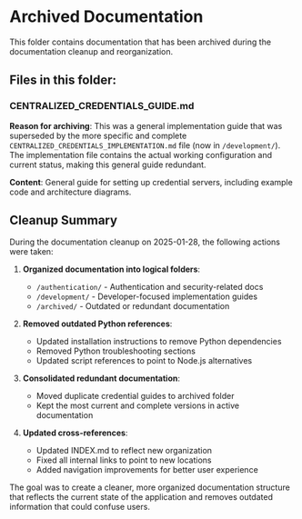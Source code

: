 # Archived Documentation

This folder contains documentation that has been archived during the documentation cleanup and reorganization.

## Files in this folder:

### CENTRALIZED_CREDENTIALS_GUIDE.md
**Reason for archiving**: This was a general implementation guide that was superseded by the more specific and complete `CENTRALIZED_CREDENTIALS_IMPLEMENTATION.md` file (now in `/development/`). The implementation file contains the actual working configuration and current status, making this general guide redundant.

**Content**: General guide for setting up credential servers, including example code and architecture diagrams.

## Cleanup Summary

During the documentation cleanup on 2025-01-28, the following actions were taken:

1. **Organized documentation into logical folders**:
   - `/authentication/` - Authentication and security-related docs
   - `/development/` - Developer-focused implementation guides
   - `/archived/` - Outdated or redundant documentation

2. **Removed outdated Python references**:
   - Updated installation instructions to remove Python dependencies
   - Removed Python troubleshooting sections
   - Updated script references to point to Node.js alternatives

3. **Consolidated redundant documentation**:
   - Moved duplicate credential guides to archived folder
   - Kept the most current and complete versions in active documentation

4. **Updated cross-references**:
   - Updated INDEX.md to reflect new organization
   - Fixed all internal links to point to new locations
   - Added navigation improvements for better user experience

The goal was to create a cleaner, more organized documentation structure that reflects the current state of the application and removes outdated information that could confuse users.